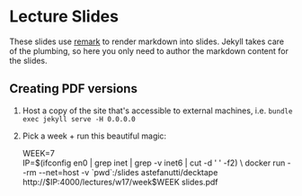 Lecture Slides
==============

These slides use [remark](https://github.com/gnab/remark) to render markdown
into slides. Jekyll takes care of the plumbing, so here you only need to author
the markdown content for the slides.


Creating PDF versions
---------------------

1. Host a copy of the site that's accessible to external machines, i.e. `bundle exec jekyll serve -H 0.0.0.0`
1. Pick a week + run this beautiful magic:

    WEEK=7 \
    IP=$(ifconfig en0 | grep inet | grep -v inet6 | cut -d ' ' -f2) \
    docker run --rm --net=host -v `pwd`:/slides astefanutti/decktape http://$IP:4000/lectures/w17/week$WEEK slides.pdf
